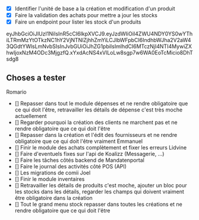 - [x] Identifier l'unité de base a la création et modification d'un produit 
- [x] Faire la validation des achats pour mettre a jour les stocks 
- [x] Faire un endpoint pour lister les stock d'un produits

eyJhbGciOiJIUzI1NiIsInR5cCI6IkpXVCJ9.eyJzdWIiOiI4ZWU4NDY0YS0wYThiLTRmMzYtOTkzNC1hY2VjNTNlZjhhZmYiLCJlbWFpbCI6IndhbWJha2V2aW43QGdtYWlsLmNvbSIsInJvbGUiOiJhZG1pbiIsImlhdCI6MTczNjI4NTI4MywiZXhwIjoxNzM4ODc3MjgzfQ.xYxdAcNS4xVlLoLw8sgp7w6WA0EoTcMicio8DhTsdg8

## Choses a tester 
Romario
- [] Repasser dans tout le module dépenses et ne rendre obligatoire que ce qui doit l'être, retravailler les détails de dépense c'est très moche actuellement
- [] Regarder pourquoi la création des clients ne marchent pas et ne rendre obligatoire que ce qui doit l'être
- [] Repasser dans la création et l'édit des fournisseurs et ne rendre obligatoire que ce qui doit l'être vraiment
Emmanuel
- [] Finir le module des achats complètement et fixer les erreurs
Lidvine
- [] Faire d'eventuels fixes sur l'api de Koalizz (Messagerie, ...)
- [] Faire les tâches côtés backend de Mandatenportal
- [] Faire le journal des activités côté POS (API)
- [] Les migrations de comii
Joel
- [] Finir le module inventaires
- [] Retravailler les détails de produits c'est moche, ajouter un bloc pour les stocks dans les détails, regarder les champs qui doivent vraiment être obligatoire dans la création
- [] Tout le grand menu stock repasser dans toutes les créations et ne rendre obligatoire que ce qui doit l'être